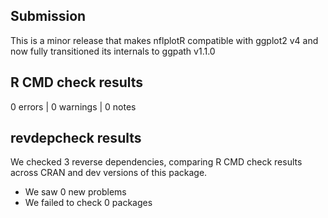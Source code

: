## Submission

This is a minor release that makes nflplotR compatible with ggplot2 v4 and now fully transitioned its internals to ggpath v1.1.0

## R CMD check results

0 errors | 0 warnings | 0 notes

## revdepcheck results

We checked 3 reverse dependencies, comparing R CMD check results across CRAN and dev versions of this package.

 * We saw 0 new problems
 * We failed to check 0 packages
